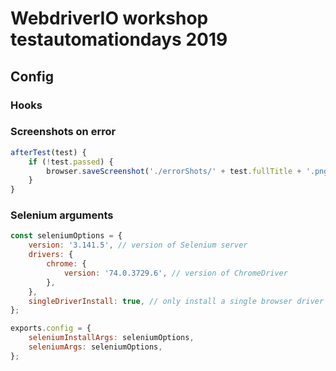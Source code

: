 # WebdriverIO workshop testautomationdays 2019

## Config

### Hooks

### Screenshots on error

```javascript
afterTest(test) {
    if (!test.passed) {
        browser.saveScreenshot('./errorShots/' + test.fullTitle + '.png');
    }
}
```

### Selenium arguments

```javascript
const seleniumOptions = {
    version: '3.141.5', // version of Selenium server
    drivers: {
        chrome: {
            version: '74.0.3729.6', // version of ChromeDriver
        },
    },
    singleDriverInstall: true, // only install a single browser driver (the ChromeDriver in this case)
};

exports.config = {
    seleniumInstallArgs: seleniumOptions,
    seleniumArgs: seleniumOptions,
};
```
